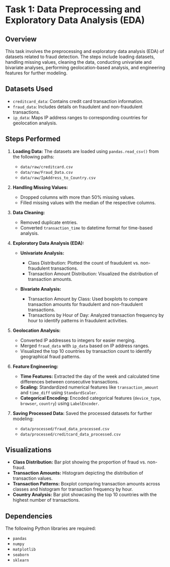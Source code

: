 # Task 1: Data Preprocessing and Exploratory Data Analysis (EDA)

## Overview

This task involves the preprocessing and exploratory data analysis (EDA) of datasets related to fraud detection. The steps include loading datasets, handling missing values, cleaning the data, conducting univariate and bivariate analyses, performing geolocation-based analysis, and engineering features for further modeling.

## Datasets Used

*   `creditcard_data`: Contains credit card transaction information.
*   `fraud_data`: Includes details on fraudulent and non-fraudulent transactions.
*   `ip_data`: Maps IP address ranges to corresponding countries for geolocation analysis.

## Steps Performed

1.  **Loading Data:**
    The datasets are loaded using `pandas.read_csv()` from the following paths:

    *   `data/raw/creditcard.csv`
    *   `data/raw/Fraud_Data.csv`
    *   `data/raw/IpAddress_to_Country.csv`

2.  **Handling Missing Values:**
    *   Dropped columns with more than 50% missing values.
    *   Filled missing values with the median of the respective columns.

3.  **Data Cleaning:**
    *   Removed duplicate entries.
    *   Converted `transaction_time` to datetime format for time-based analysis.

4.  **Exploratory Data Analysis (EDA):**

    *   **Univariate Analysis:**
        *   Class Distribution: Plotted the count of fraudulent vs. non-fraudulent transactions.
        *   Transaction Amount Distribution: Visualized the distribution of transaction amounts.

    *   **Bivariate Analysis:**
        *   Transaction Amount by Class: Used boxplots to compare transaction amounts for fraudulent and non-fraudulent transactions.
        *   Transactions by Hour of Day: Analyzed transaction frequency by hour to identify patterns in fraudulent activities.

5.  **Geolocation Analysis:**
    *   Converted IP addresses to integers for easier merging.
    *   Merged `fraud_data` with `ip_data` based on IP address ranges.
    *   Visualized the top 10 countries by transaction count to identify geographical fraud patterns.

6.  **Feature Engineering:**
    *   **Time Features:** Extracted the day of the week and calculated time differences between consecutive transactions.
    *   **Scaling:** Standardized numerical features like `transaction_amount` and `time_diff` using `StandardScaler`.
    *   **Categorical Encoding:** Encoded categorical features (`device_type`, `browser`, `country`) using `LabelEncoder`.

7.  **Saving Processed Data:**
    Saved the processed datasets for further modeling:

    *   `data/processed/fraud_data_processed.csv`
    *   `data/processed/creditcard_data_processed.csv`

## Visualizations

*   **Class Distribution:** Bar plot showing the proportion of fraud vs. non-fraud.
*   **Transaction Amounts:** Histogram depicting the distribution of transaction values.
*   **Transaction Patterns:** Boxplot comparing transaction amounts across classes and histogram for transaction frequency by hour.
*   **Country Analysis:** Bar plot showcasing the top 10 countries with the highest number of transactions.

## Dependencies

The following Python libraries are required:

*   `pandas`
*   `numpy`
*   `matplotlib`
*   `seaborn`
*   `sklearn`